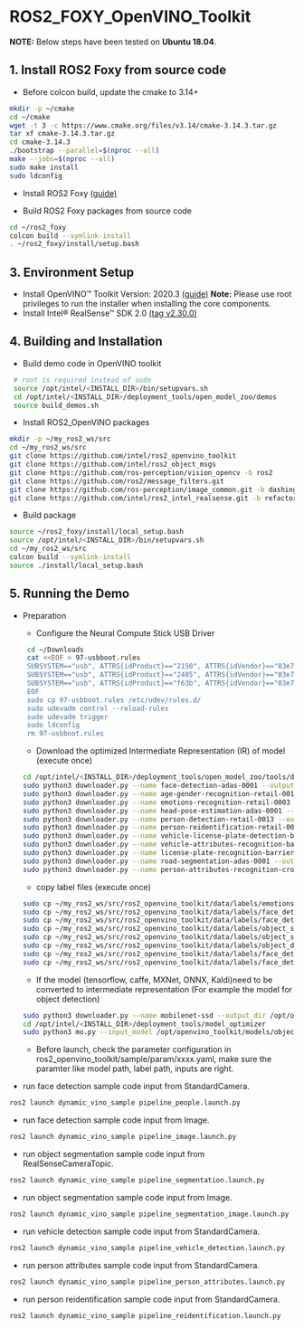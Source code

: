 # ROS2_FOXY_OpenVINO_Toolkit

**NOTE:** 
Below steps have been tested on **Ubuntu 18.04**.

## 1. Install ROS2 Foxy from source code
* Before colcon build, update the cmake to 3.14+
```bash
mkdir -p ~/cmake
cd ~/cmake
wget -t 3 -c https://www.cmake.org/files/v3.14/cmake-3.14.3.tar.gz 
tar xf cmake-3.14.3.tar.gz 
cd cmake-3.14.3 
./bootstrap --parallel=$(nproc --all) 
make --jobs=$(nproc --all) 
sudo make install
sudo ldconfig
````
* Install ROS2 Foxy [(guide)](https://index.ros.org/doc/ros2/Installation/Foxy/Linux-Development-Setup/)

*  Build ROS2 Foxy packages from source code
```bash
cd ~/ros2_foxy
colcon build --symlink-install
. ~/ros2_foxy/install/setup.bash
```
## 3. Environment Setup
* Install OpenVINO™ Toolkit Version: 2020.3 [(guide)](https://software.intel.com/content/www/us/en/develop/tools/openvino-toolkit/download.html)
**Note:** Please use root privileges to run the installer when installing the core components.
* Install Intel® RealSense™ SDK 2.0 [(tag v2.30.0)](https://github.com/IntelRealSense/librealsense/tree/v2.30.0)

## 4. Building and Installation
* Build demo code in OpenVINO toolkit
```bash
 # root is required instead of sudo
 source /opt/intel/<INSTALL_DIR>/bin/setupvars.sh
 cd /opt/intel/<INSTALL_DIR>/deployment_tools/open_model_zoo/demos
 source build_demos.sh
```
* Install ROS2_OpenVINO packages
```bash
mkdir -p ~/my_ros2_ws/src
cd ~/my_ros2_ws/src
git clone https://github.com/intel/ros2_openvino_toolkit
git clone https://github.com/intel/ros2_object_msgs
git clone https://github.com/ros-perception/vision_opencv -b ros2
git clone https://github.com/ros2/message_filters.git
git clone https://github.com/ros-perception/image_common.git -b dashing
git clone https://github.com/intel/ros2_intel_realsense.git -b refactor
```
* Build package
```bash
source ~/ros2_foxy/install/local_setup.bash
source /opt/intel/<INSTALL_DIR>/bin/setupvars.sh
cd ~/my_ros2_ws/src
colcon build --symlink-install
source ./install/local_setup.bash
```

## 5. Running the Demo
* Preparation
	* Configure the Neural Compute Stick USB Driver 
	```bash
	 cd ~/Downloads
	 cat <<EOF > 97-usbboot.rules
	 SUBSYSTEM=="usb", ATTRS{idProduct}=="2150", ATTRS{idVendor}=="03e7", GROUP="users", MODE="0666", ENV{ID_MM_DEVICE_IGNORE}="1"
	 SUBSYSTEM=="usb", ATTRS{idProduct}=="2485", ATTRS{idVendor}=="03e7", GROUP="users", MODE="0666", ENV{ID_MM_DEVICE_IGNORE}="1"
	 SUBSYSTEM=="usb", ATTRS{idProduct}=="f63b", ATTRS{idVendor}=="03e7", GROUP="users", MODE="0666", ENV{ID_MM_DEVICE_IGNORE}="1"
	 EOF
	 sudo cp 97-usbboot.rules /etc/udev/rules.d/
	 sudo udevadm control --reload-rules
	 sudo udevadm trigger
	 sudo ldconfig
	 rm 97-usbboot.rules
	```
	* Download the optimized Intermediate Representation (IR) of model (execute once)

	```bash
	cd /opt/intel/<INSTALL_DIR>/deployment_tools/open_model_zoo/tools/downloader
	sudo python3 downloader.py --name face-detection-adas-0001 --output_dir /opt/openvino_toolkit/models/face_detection/output
	sudo python3 downloader.py --name age-gender-recognition-retail-0013 --output_dir /opt/openvino_toolkit/models/age-gender-recognition/output
	sudo python3 downloader.py --name emotions-recognition-retail-0003 --output_dir /opt/openvino_toolkit/models/emotions-recognition/output
	sudo python3 downloader.py --name head-pose-estimation-adas-0001 --output_dir /opt/openvino_toolkit/models/head-pose-estimation/output
	sudo python3 downloader.py --name person-detection-retail-0013 --output_dir /opt/openvino_toolkit/models/person-detection/output
	sudo python3 downloader.py --name person-reidentification-retail-0031 --output_dir /opt/openvino_toolkit/models/person-reidentification/output
	sudo python3 downloader.py --name vehicle-license-plate-detection-barrier-0106 --output_dir /opt/openvino_toolkit/models/vehicle-license-plate-detection/output
	sudo python3 downloader.py --name vehicle-attributes-recognition-barrier-0039 --output_dir /opt/openvino_toolkit/models/vehicle-attributes-recongnition/output
	sudo python3 downloader.py --name license-plate-recognition-barrier-0001 --output_dir /opt/openvino_toolkit/models/license-plate-recognition/output
	sudo python3 downloader.py --name road-segmentation-adas-0001 --output_dir /opt/openvino_toolkit/models/road-segmentation/output
	sudo python3 downloader.py --name person-attributes-recognition-crossroad-0230 --output_dir /opt/openvino_toolkit/models/person-attributes/output
	```
	* copy label files (execute once)
	```bash
	sudo cp ~/my_ros2_ws/src/ros2_openvino_toolkit/data/labels/emotions-recognition/FP32/emotions-recognition-retail-0003.labels /opt/openvino_toolkit/models/emotions-recognition/output/intel/emotions-recognition-retail-0003/FP32/
	sudo cp ~/my_ros2_ws/src/ros2_openvino_toolkit/data/labels/face_detection/face-detection-adas-0001.labels /opt/openvino_toolkit/models/face_detection/output/intel/face-detection-adas-0001/FP32/
	sudo cp ~/my_ros2_ws/src/ros2_openvino_toolkit/data/labels/face_detection/face-detection-adas-0001.labels /opt/openvino_toolkit/models/face_detection/output/intel/face-detection-adas-0001/FP16/
	sudo cp ~/my_ros2_ws/src/ros2_openvino_toolkit/data/labels/object_segmentation/frozen_inference_graph.labels /opt/openvino_toolkit/models/semantic-segmentation/output/FP32/
	sudo cp ~/my_ros2_ws/src/ros2_openvino_toolkit/data/labels/object_segmentation/frozen_inference_graph.labels /opt/openvino_toolkit/models/semantic-segmentation/output/FP16/
	sudo cp ~/my_ros2_ws/src/ros2_openvino_toolkit/data/labels/object_detection/vehicle-license-plate-detection-barrier-0106.labels /opt/openvino_toolkit/models/vehicle-license-plate-detection/output/intel/vehicle-license-plate-detection-barrier-0106/FP32
	sudo cp ~/my_ros2_ws/src/ros2_openvino_toolkit/data/labels/face_detection/face-detection-adas-0001.labels /opt/openvino_toolkit/models/face_detection/output/intel/face-detection-adas-0001/FP32/
	sudo cp ~/my_ros2_ws/src/ros2_openvino_toolkit/data/labels/face_detection/face-detection-adas-0001.labels /opt/openvino_toolkit/models/face_detection/output/intel/face-detection-adas-0001/FP16/
	```
	* If the model (tensorflow, caffe, MXNet, ONNX, Kaldi)need to be converted to intermediate representation (For example the model for object detection)
	 ```bash
	 sudo python3 downloader.py --name mobilenet-ssd --output_dir /opt/openvino_toolkit/models/object_detection/mobilenet_ssd/caffe/output
	 cd /opt/intel/<INSTALL_DIR>/deployment_tools/model_optimizer
	 sudo python3 mo.py --input_model /opt/openvino_toolkit/models/object_detection/mobilenet_ssd/caffe/output/public/mobilenet-ssd/mobilenet-ssd.caffemodel --output_dir /opt/openvino_toolkit/models/object_detection/mobilenet_ssd/caffe/output
	 ```
	 * Before launch, check the parameter configuration in ros2_openvino_toolkit/sample/param/xxxx.yaml, make sure the paramter like model path, label path, inputs are right.

* run face detection sample code input from StandardCamera. 
```bash
ros2 launch dynamic_vino_sample pipeline_people.launch.py
```
* run face detection sample code input from Image. 
```bash
ros2 launch dynamic_vino_sample pipeline_image.launch.py
```
* run object segmentation sample code input from RealSenseCameraTopic.
```bash
ros2 launch dynamic_vino_sample pipeline_segmentation.launch.py
```
* run object segmentation sample code input from Image.
```bash
ros2 launch dynamic_vino_sample pipeline_segmentation_image.launch.py
```
* run vehicle detection sample code input from StandardCamera. 
```bash
ros2 launch dynamic_vino_sample pipeline_vehicle_detection.launch.py
```
* run person attributes sample code input from StandardCamera.
```bash
ros2 launch dynamic_vino_sample pipeline_person_attributes.launch.py
```
* run person reidentification sample code input from StandardCamera.
```bash
ros2 launch dynamic_vino_sample pipeline_reidentification.launch.py
```



